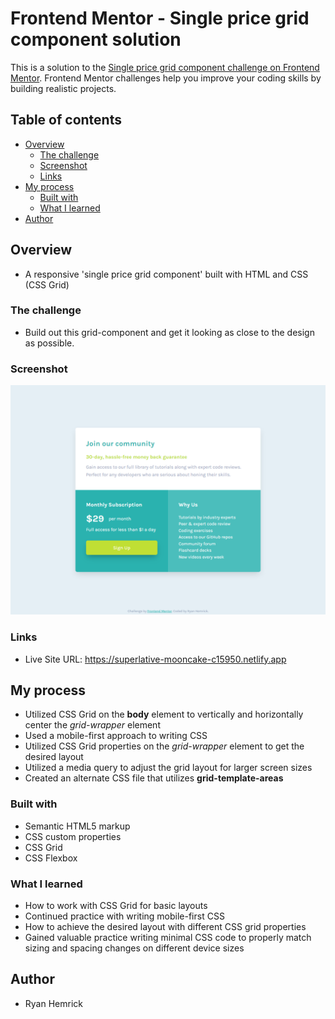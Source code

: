 # Frontend Mentor - Single price grid component solution

This is a solution to the [Single price grid component challenge on Frontend Mentor](https://www.frontendmentor.io/challenges/single-price-grid-component-5ce41129d0ff452fec5abbbc). Frontend Mentor challenges help you improve your coding skills by building realistic projects. 


## Table of contents

- [Overview](#overview)
  - [The challenge](#the-challenge)
  - [Screenshot](#screenshot)
  - [Links](#links)
- [My process](#my-process)
  - [Built with](#built-with)
  - [What I learned](#what-i-learned)
- [Author](#author)


## Overview
- A responsive 'single price grid component' built with HTML and CSS (CSS Grid)


### The challenge
- Build out this grid-component and get it looking as close to the design as possible.


### Screenshot
![](./screenshot.png)


### Links
- Live Site URL: https://superlative-mooncake-c15950.netlify.app


## My process
- Utilized CSS Grid on the **body** element to vertically and horizontally center the *grid-wrapper* element
- Used a mobile-first approach to writing CSS
- Utilized CSS Grid properties on the *grid-wrapper* element to get the desired layout
- Utilized a media query to adjust the grid layout for larger screen sizes
- Created an alternate CSS file that utilizes **grid-template-areas**


### Built with
- Semantic HTML5 markup
- CSS custom properties
- CSS Grid
- CSS Flexbox


### What I learned
- How to work with CSS Grid for basic layouts
- Continued practice with writing mobile-first CSS
- How to achieve the desired layout with different CSS grid properties
- Gained valuable practice writing minimal CSS code to properly match sizing and spacing changes on different device sizes


## Author
- Ryan Hemrick
